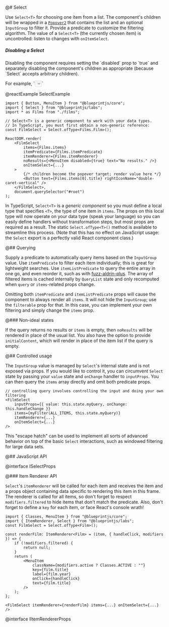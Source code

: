 @# Select

Use `Select<T>` for choosing one item from a list. The component's children will be wrapped in a [`Popover2`](#labs/popover2) that contains the list and an optional `InputGroup` to filter it. Provide a predicate to customize the filtering algorithm. The value of a `Select<T>` (the currently chosen item) is uncontrolled: listen to changes with `onItemSelect`.

<div class="pt-callout pt-intent-primary pt-icon-info-sign">
    <h5>Disabling a Select</h5>
    <p>Disabling the component requires setting the `disabled` prop to `true`
    and separately disabling the component's children as appropriate (because `Select` accepts arbitrary children).</p>
    <p>For example, `<Select ... disabled={true}><Button ... disabled={true} /></Select>`</p>
</div>

@reactExample SelectExample

```tsx
import { Button, MenuItem } from "@blueprintjs/core";
import { Select } from "@blueprintjs/labs";
import * as Films from "./films";

// Select<T> is a generic component to work with your data types.
// In TypeScript, you must first obtain a non-generic reference:
const FilmSelect = Select.ofType<Films.Film>();

ReactDOM.render(
    <FilmSelect
        items={Films.items}
        itemPredicate={Films.itemPredicate}
        itemRenderer={Films.itemRenderer}
        noResults={<MenuItem disabled={true} text="No results." />}
        onItemSelect={...}
    >
        {/* children become the popover target; render value here */}
        <Button text={Films.items[0].title} rightIconName="double-caret-vertical" />
    </FilmSelect>,
    document.querySelector("#root")
);
```

In TypeScript, `Select<T>` is a *generic component* so you must define a local type that specifies `<T>`, the type of one item in `items`. The props on this local type will now operate on your data type (speak your language) so you can easily define handlers without transformation steps, but most props are required as a result. The static `Select.ofType<T>()` method is available to streamline this process. (Note that this has no effect on JavaScript usage: the `Select` export is a perfectly valid React component class.)

@## Querying

Supply a predicate to automatically query items based on the `InputGroup` value. Use `itemPredicate` to filter each item individually; this is great for lightweight searches. Use `itemListPredicate` to query the entire array in one go, and even reorder it, such as with [fuzz-aldrin-plus](https://github.com/jeancroy/fuzz-aldrin-plus). The array of filtered items is cached internally by `QueryList` state and only recomputed when `query` or `items`-related props change.

Omitting both `itemPredicate` and `itemListPredicate` props will cause the component to always render all `items`. It will not hide the `InputGroup`; use the `filterable` prop for that. In this case, you can implement your own filtering and simply change the `items` prop.

@### Non-ideal states

If the query returns no results or `items` is empty, then `noResults` will be rendered in place of the usual list. You also have the option to provide `initialContent`, which will render in place of the item list if the query is empty.

@## Controlled usage

The `InputGroup` value is managed by `Select`'s internal state and is not exposed via props. If you would like to control it, you can circumvent `Select` state by passing your `value` state and `onChange` handler to `inputProps`. You can then query the `items` array directly and omit both predicate props.

```tsx
// controlling query involves controlling the input and doing your own filtering
<FilmSelect
    inputProps={{ value: this.state.myQuery, onChange: this.handleChange }}
    items={myFilter(ALL_ITEMS, this.state.myQuery)}
    itemRenderer={...}
    onItemSelect={...}
/>
```

This "escape hatch" can be used to implement all sorts of advanced behavior on top of the basic `Select` interactions, such as windowed filtering for large data sets.

@## JavaScript API

@interface ISelectProps

@### Item Renderer API

`Select`'s `itemRenderer` will be called for each item and receives the item and a props object containing data specific
to rendering this item in this frame. The renderer is called for all items, so don't forget to respect
`modifiers.filtered` to hide items that don't match the predicate. Also, don't forget to define a `key` for each item,
or face React's console wrath!

```tsx
import { Classes, MenuItem } from "@blueprintjs/core";
import { ItemRenderer, Select } from "@blueprintjs/labs";
const FilmSelect = Select.ofType<Film>();

const renderFilm: ItemRenderer<Film> = (item, { handleClick, modifiers }) => {
    if (!modifiers.filtered) {
        return null;
    }
    return (
        <MenuItem
            className={modifiers.active ? Classes.ACTIVE : ""}
            key={film.title}
            label={film.year}
            onClick={handleClick}
            text={film.title}
        />
    );
};

<FilmSelect itemRenderer={renderFilm} items={...} onItemSelect={...} />
```

@interface IItemRendererProps
